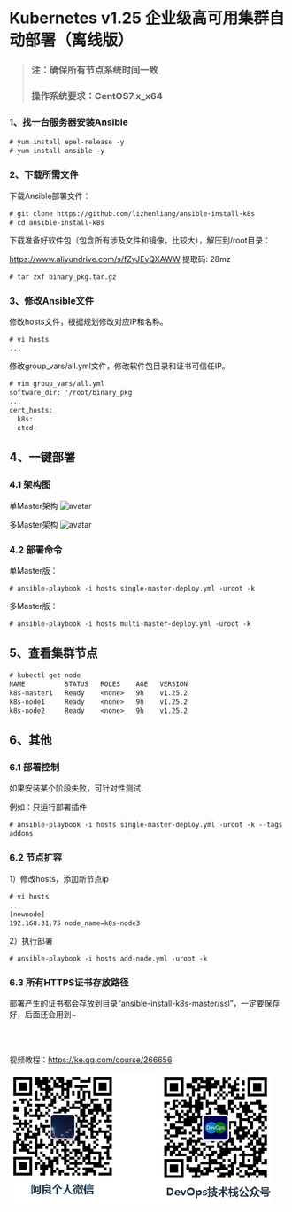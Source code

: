 # Kubernetes v1.25 企业级高可用集群自动部署（离线版）
>### 注：确保所有节点系统时间一致
>### 操作系统要求：CentOS7.x_x64

### 1、找一台服务器安装Ansible
```
# yum install epel-release -y
# yum install ansible -y
```
### 2、下载所需文件

下载Ansible部署文件：

```
# git clone https://github.com/lizhenliang/ansible-install-k8s
# cd ansible-install-k8s
```

下载准备好软件包（包含所有涉及文件和镜像，比较大），解压到/root目录：


https://www.aliyundrive.com/s/fZyJEyQXAWW
提取码: 28mz

```
# tar zxf binary_pkg.tar.gz
```
### 3、修改Ansible文件

修改hosts文件，根据规划修改对应IP和名称。

```
# vi hosts
...
```
修改group_vars/all.yml文件，修改软件包目录和证书可信任IP。

```
# vim group_vars/all.yml
software_dir: '/root/binary_pkg'
...
cert_hosts:
  k8s:
  etcd:
```
## 4、一键部署
### 4.1 架构图
单Master架构
![avatar](https://github.com/lizhenliang/ansible-install-k8s/blob/master/single-master.jpg)

多Master架构
![avatar](https://github.com/lizhenliang/ansible-install-k8s/blob/master/multi-master.jpg)
### 4.2 部署命令
单Master版：
```
# ansible-playbook -i hosts single-master-deploy.yml -uroot -k
```
多Master版：
```
# ansible-playbook -i hosts multi-master-deploy.yml -uroot -k
```

## 5、查看集群节点
```
# kubectl get node
NAME          STATUS   ROLES    AGE   VERSION
k8s-master1   Ready    <none>   9h    v1.25.2
k8s-node1     Ready    <none>   9h    v1.25.2
k8s-node2     Ready    <none>   9h    v1.25.2
```

## 6、其他
### 6.1 部署控制
如果安装某个阶段失败，可针对性测试.

例如：只运行部署插件
```
# ansible-playbook -i hosts single-master-deploy.yml -uroot -k --tags addons
```

### 6.2 节点扩容
1）修改hosts，添加新节点ip
```
# vi hosts
...
[newnode]
192.168.31.75 node_name=k8s-node3
```
2）执行部署
```
# ansible-playbook -i hosts add-node.yml -uroot -k
```
### 6.3 所有HTTPS证书存放路径
部署产生的证书都会存放到目录“ansible-install-k8s-master/ssl”，一定要保存好，后面还会用到~

<br/>
<br/>

视频教程：https://ke.qq.com/course/266656

![avatar](https://github.com/lizhenliang/Shell-Python-Document/blob/master/%E8%81%94%E7%B3%BB%E6%96%B9%E5%BC%8F.png)
